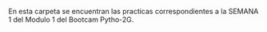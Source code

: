 En esta carpeta se encuentran las practicas correspondientes a la SEMANA 1 del Modulo 1 del Bootcam Pytho-2G.